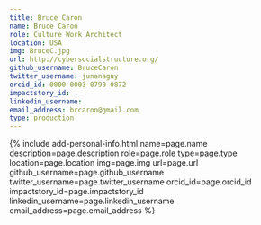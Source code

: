 ```yaml
---
title: Bruce Caron
name: Bruce Caron
role: Culture Work Architect
location: USA
img: BruceC.jpg
url: http://cybersocialstructure.org/
github_username: BruceCaron
twitter_username: junanaguy 
orcid_id: 0000-0003-0790-0872
impactstory_id: 
linkedin_username: 
email_address: brcaron@gmail.com
type: production
---
```


<!--HTML / LIQUID stuff to render picture and links  -->
{% include add-personal-info.html name=page.name description=page.description role=page.role type=page.type location=page.location img=page.img url=page.url github_username=page.github_username twitter_username=page.twitter_username orcid_id=page.orcid_id impactstory_id=page.impactstory_id linkedin_username=page.linkedin_username email_address=page.email_address %}

<!-- START OF FREE MARKDOWN  -->
